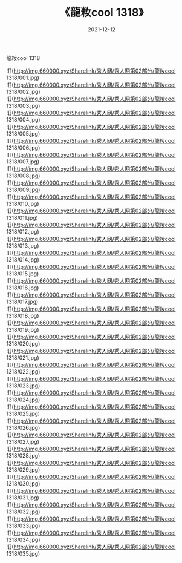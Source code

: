 ﻿---
layout: post
title:  《龍籹cool 1318》
date:   2021-12-12
img: http://img.660000.xyz/Sharelink/秀人网/秀人网第02部分/龍籹cool 1318/000.jpg
categories: [美女, 清纯, 唯美]
---

龍籹cool 1318

  ![](http://img.660000.xyz/Sharelink/秀人网/秀人网第02部分/龍籹cool 1318/001.jpg) <br> ![](http://img.660000.xyz/Sharelink/秀人网/秀人网第02部分/龍籹cool 1318/002.jpg) <br> ![](http://img.660000.xyz/Sharelink/秀人网/秀人网第02部分/龍籹cool 1318/003.jpg) <br> ![](http://img.660000.xyz/Sharelink/秀人网/秀人网第02部分/龍籹cool 1318/004.jpg) <br> ![](http://img.660000.xyz/Sharelink/秀人网/秀人网第02部分/龍籹cool 1318/005.jpg) <br> ![](http://img.660000.xyz/Sharelink/秀人网/秀人网第02部分/龍籹cool 1318/006.jpg) <br> ![](http://img.660000.xyz/Sharelink/秀人网/秀人网第02部分/龍籹cool 1318/007.jpg) <br> ![](http://img.660000.xyz/Sharelink/秀人网/秀人网第02部分/龍籹cool 1318/008.jpg) <br> ![](http://img.660000.xyz/Sharelink/秀人网/秀人网第02部分/龍籹cool 1318/009.jpg) <br> ![](http://img.660000.xyz/Sharelink/秀人网/秀人网第02部分/龍籹cool 1318/010.jpg) <br> ![](http://img.660000.xyz/Sharelink/秀人网/秀人网第02部分/龍籹cool 1318/011.jpg) <br> ![](http://img.660000.xyz/Sharelink/秀人网/秀人网第02部分/龍籹cool 1318/012.jpg) <br> ![](http://img.660000.xyz/Sharelink/秀人网/秀人网第02部分/龍籹cool 1318/013.jpg) <br> ![](http://img.660000.xyz/Sharelink/秀人网/秀人网第02部分/龍籹cool 1318/014.jpg) <br> ![](http://img.660000.xyz/Sharelink/秀人网/秀人网第02部分/龍籹cool 1318/015.jpg) <br> ![](http://img.660000.xyz/Sharelink/秀人网/秀人网第02部分/龍籹cool 1318/016.jpg) <br> ![](http://img.660000.xyz/Sharelink/秀人网/秀人网第02部分/龍籹cool 1318/017.jpg) <br> ![](http://img.660000.xyz/Sharelink/秀人网/秀人网第02部分/龍籹cool 1318/018.jpg) <br> ![](http://img.660000.xyz/Sharelink/秀人网/秀人网第02部分/龍籹cool 1318/019.jpg) <br> ![](http://img.660000.xyz/Sharelink/秀人网/秀人网第02部分/龍籹cool 1318/020.jpg) <br> ![](http://img.660000.xyz/Sharelink/秀人网/秀人网第02部分/龍籹cool 1318/021.jpg) <br> ![](http://img.660000.xyz/Sharelink/秀人网/秀人网第02部分/龍籹cool 1318/022.jpg) <br> ![](http://img.660000.xyz/Sharelink/秀人网/秀人网第02部分/龍籹cool 1318/023.jpg) <br> ![](http://img.660000.xyz/Sharelink/秀人网/秀人网第02部分/龍籹cool 1318/024.jpg) <br> ![](http://img.660000.xyz/Sharelink/秀人网/秀人网第02部分/龍籹cool 1318/025.jpg) <br> ![](http://img.660000.xyz/Sharelink/秀人网/秀人网第02部分/龍籹cool 1318/026.jpg) <br> ![](http://img.660000.xyz/Sharelink/秀人网/秀人网第02部分/龍籹cool 1318/027.jpg) <br> ![](http://img.660000.xyz/Sharelink/秀人网/秀人网第02部分/龍籹cool 1318/028.jpg) <br> ![](http://img.660000.xyz/Sharelink/秀人网/秀人网第02部分/龍籹cool 1318/029.jpg) <br> ![](http://img.660000.xyz/Sharelink/秀人网/秀人网第02部分/龍籹cool 1318/030.jpg) <br> ![](http://img.660000.xyz/Sharelink/秀人网/秀人网第02部分/龍籹cool 1318/031.jpg) <br> ![](http://img.660000.xyz/Sharelink/秀人网/秀人网第02部分/龍籹cool 1318/032.jpg) <br> ![](http://img.660000.xyz/Sharelink/秀人网/秀人网第02部分/龍籹cool 1318/033.jpg) <br> ![](http://img.660000.xyz/Sharelink/秀人网/秀人网第02部分/龍籹cool 1318/034.jpg) <br> ![](http://img.660000.xyz/Sharelink/秀人网/秀人网第02部分/龍籹cool 1318/035.jpg) <br>